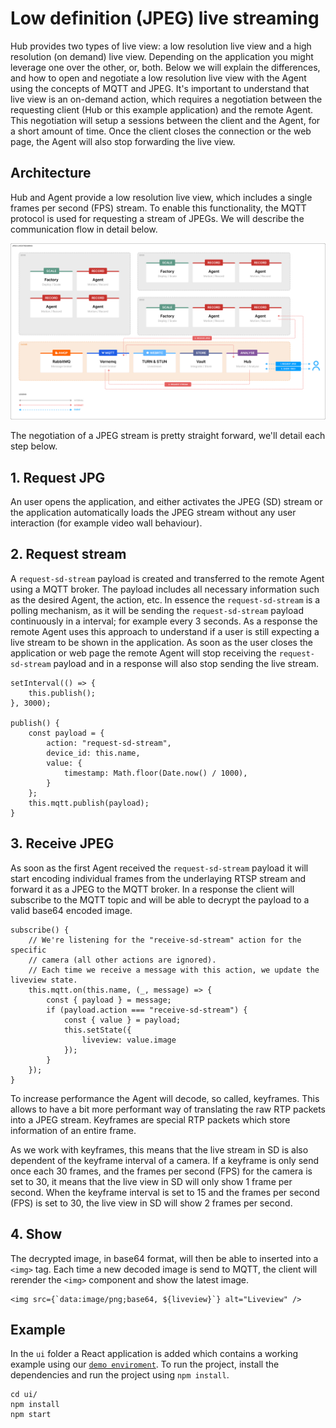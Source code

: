 # Low definition (JPEG) live streaming

Hub provides two types of live view: a low resolution live view and a high resolution (on demand) live view. Depending on the application you might leverage one over the other, or, both. Below we will explain the differences, and how to open and negotiate a low resolution live view with the Agent using the concepts of MQTT and JPEG. It's important to understand that live view is an on-demand action, which requires a negotiation between the requesting client (Hub or this example application) and the remote Agent. This negotiation will setup a sessions between the client and the Agent, for a short amount of time. Once the client closes the connection or the web page, the Agent will also stop forwarding the live view.

## Architecture

Hub and Agent provide a low resolution live view, which includes a single frames per second (FPS) stream. To enable this functionality, the MQTT protocol is used for requesting a stream of JPEGs. We will describe the communication flow in detail below.

![Livestreaming SD](./livestream-sd.svg)

The negotiation of a JPEG stream is pretty straight forward, we'll detail each step below.

## 1. Request JPG

An user opens the application, and either activates the JPEG (SD) stream or the application automatically loads the JPEG stream without any user interaction (for example video wall behaviour).

## 2. Request stream

A `request-sd-stream` payload is created and transferred to the remote Agent using a MQTT broker. The payload includes all necessary information such as the desired Agent, the action, etc. In essence the `request-sd-stream` is a polling mechanism, as it will be sending the `request-sd-stream` payload continuously in a interval; for example every 3 seconds. As a response the remote Agent uses this approach to understand if a user is still expecting a live stream to be shown in the application. As soon as the user closes the application or web page the remote Agent will stop receiving the `request-sd-stream` payload and in a response will also stop sending the live stream.

    setInterval(() => {
        this.publish();
    }, 3000);

    publish() {
        const payload = {
            action: "request-sd-stream",
            device_id: this.name,
            value: {
                timestamp: Math.floor(Date.now() / 1000),
            }
        };
        this.mqtt.publish(payload);
    }

## 3. Receive JPEG

As soon as the first Agent received the `request-sd-stream` payload it will start encoding individual frames from the underlaying RTSP stream and forward it as a JPEG to the MQTT broker. In a response the client will subscribe to the MQTT topic and will be able to decrypt the payload to a valid base64 encoded image.

    subscribe() {
        // We're listening for the "receive-sd-stream" action for the specific
        // camera (all other actions are ignored).
        // Each time we receive a message with this action, we update the liveview state.
        this.mqtt.on(this.name, (_, message) => {
            const { payload } = message;
            if (payload.action === "receive-sd-stream") {
                const { value } = payload;
                this.setState({
                    liveview: value.image
                });
            }
        });
    }

To increase performance the Agent will decode, so called, keyframes. This allows to have a bit more performant way of translating the raw RTP packets into a JPEG stream. Keyframes are special RTP packets which store information of an entire frame.

As we work with keyframes, this means that the live stream in SD is also dependent of the keyframe interval of a camera. If a keyframe is only send once each 30 frames, and the frames per second (FPS) for the camera is set to 30, it means that the live view in SD will only show 1 frame per second. When the keyframe interval is set to 15 and the frames per second (FPS) is set to 30, the live view in SD will show 2 frames per second.

## 4. Show <img>

The decrypted image, in base64 format, will then be able to inserted into a `<img>` tag. Each time a new decoded image is send to MQTT, the client will rerender the `<img>` component and show the latest image.

    <img src={`data:image/png;base64, ${liveview}`} alt="Liveview" />

## Example

In the `ui` folder a React application is added which contains a working example using our [`demo enviroment`](https://app-demo.kerberos.io). To run the project, install the dependencies and run the project using `npm install`.

    cd ui/
    npm install
    npm start
